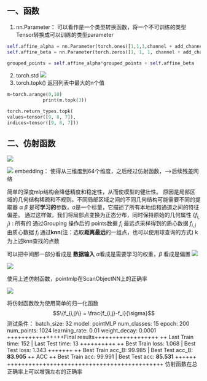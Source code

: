 ## 一、函数
1. nn.Parameter：
可以看作是一个类型转换函数，将一个不可训练的类型Tensor转换成可以训练的类型parameter
```python
self.affine_alpha = nn.Parameter(torch.ones([1,1,1,channel + add_channel]))  
self.affine_beta = nn.Parameter(torch.zeros([1, 1, 1, channel + add_channel]))

grouped_points = self.affine_alpha*grouped_points + self.affine_beta
```

2. torch.std
![](https://drailife.oss-cn-beijing.aliyuncs.com/img/202210121623564.png)
3. torch.topk()
返回列表中最大的n个值
```python
m=torch.arange(0,10)  
             print(m.topk(3))

torch.return_types.topk(
values=tensor([9, 8, 7]),
indices=tensor([9, 8, 7]))
```

## 二、仿射函数
![](https://drailife.oss-cn-beijing.aliyuncs.com/img/202210121831689.png)

![](https://drailife.oss-cn-beijing.aliyuncs.com/img/202210121637886.png)
embedding： 
		使得从三维度到64个维度，之后经过仿射函数，-->后续残差网络

简单的深度mlp结构会降低精度和稳定性，从而使模型的健壮性。
原因是局部区域的几何结构稀疏和不规则。不同局部区域之间的不同几何结构可能需要不同的提取器
$\alpha \  \beta$ 是**可学习的**参数，σ是一个标量，它描述了所有本地组和通道之间的特征偏差。
通过这样做，我们将局部点变换为正态分布，同时保持原始的几何属性
{$f_{i,j}$} : 所有的 通过Grouping 操作后的 points数据
$f_i$ 最远点采样得到的质心数据
$f_{i,j}$ 由质心数据 $f_i$ 通过**knn**(注：选取**距离最远**的一组点，也可以使用球查询的方式) 
k 为上述knn查找的点数


可以把中间那一部分看成是 **数据输入**  $\alpha$看成是需要学习的权重，$\beta$ 看成是偏置
![](https://drailife.oss-cn-beijing.aliyuncs.com/img/202210121821420.png)

![](https://drailife.oss-cn-beijing.aliyuncs.com/img/202210121548375.png)


使用上述仿射函数，pointmlp在ScanObjectNN上的正确率

![](https://drailife.oss-cn-beijing.aliyuncs.com/img/202210121549262.png)


将仿射函数改为使用简单的归一化函数
$$\{f_{i,j}\} = \frac{f_{i,j}-f_i}{\sigma}$$
测试条件：
batch_size:	 32
model:	 pointMLP
num_classes:	 15
epoch:	 200
num_points:	 1024
learning_rate:	 0.01
weight_decay:	 0.0001
++++++++++++++++Final results++++++++++++++++++
++  Last Train time: 152 | Last Test time: 13  ++++++++++
++  Best Train loss: 1.068 | Best Test loss: 1.343  +++++++
++  Best Train acc_B: 99.985 | Best Test acc_B: **83.905**  ++     ACC
++  Best Train acc: 99.991 | Best Test acc: **85.531**  ++++++  
++++++++++++++++++++++++++++++++++++++++++++
仿射函数在总正确率上可以增强左右的正确率